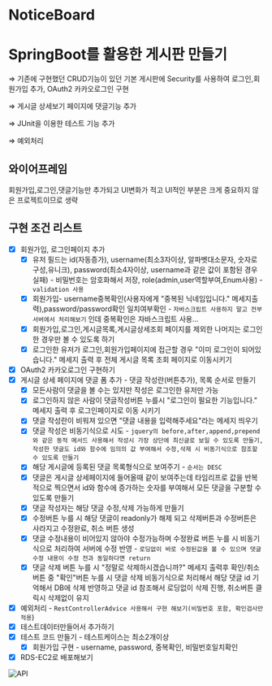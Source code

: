 # NoticeBoard

# SpringBoot를 활용한 게시판 만들기

⇒ 기존에 구현했던 CRUD기능이 있던 기본 게시판에 Security를 사용하여 로그인,회원가입 추가, OAuth2 카카오로그인 구현

⇒ 게시글 상세보기 페이지에 댓글기능 추가

⇒ JUnit을 이용한 테스트 기능 추가

⇒ 예외처리 

## 와이어프레임

회원가입,로그인,댓글기능만 추가되고 UI변화가 적고 UI적인 부분은 크게 중요하지 않은 프로젝트이므로 생략

## 구현 조건 리스트

- [x]  회원가입, 로그인페이지 추가
    - [x]  유저 필드는 id(자동증가), username(최소3자이상, 알파벳대소문자, 숫자로 구성,유니크), password(최소4자이상, username과 같은 값이 포함된 경우 실패) - 비밀번호는 암호화해서 저장, role(admin,user역할부여,Enum사용) - `validation 사용`
    - [x]  회원가입- username중복확인(사용자에게 "중복된 닉네임입니다." 메세지출력),password/password확인 일치여부확인 - `자바스크립트 사용하지 말고 전부 서버에서 처리해보기` 인데 중복확인은 자바스크립트 사용...
    - [x]  회원가입,로그인,게시글목록,게시글상세조회 페이지를 제외한 나머지는 로그인 한 경우만 볼 수 있도록 하기
    - [x]  로그인한 유저가 로그인,회원가입페이지에 접근할 경우 "이미 로그인이 되어있습니다." 메세지 출력 후 전체 게시글 목록 조회 페이지로 이동시키기
- [x]  OAuth2 카카오로그인 구현하기
- [x]  게시글 상세 페이지에 댓글 폼 추가 - 댓글 작성란(버튼추가), 목록 순서로 만들기
    - [x]  모든사람이 댓글을 볼 수는 있지만 작성은 로그인한 유저만 가능
    - [x]  로그인하지 않은 사람이 댓글작성버튼 누를시 "로그인이 필요한 기능입니다." 메세지 출력 후 로그인페이지로 이동 시키기
    - [x]  댓글 작성란이 비워져 있으면 "댓글 내용을 입력해주세요"라는 메세지 띄우기
    - [x]  댓글 작성은 비동기식으로 시도  - `jquery의 before,after,append,prepend 와 같은 동적 메서드 사용해서 작성시 가장 상단에 최신글로 보일 수 있도록 만들기, 작성한 댓글도 id와 함수에 임의의 값 부여해서 수정,삭제 시 비동기식으로 참조할 수 있도록 만들기`
    - [x]  해당 게시글에 등록된 댓글 목록형식으로 보여주기 - `순서는 DESC`
    - [x]  댓글은 게시글 상세페이지에 들어올때 같이 보여주는데 타임리프로 값을 반복적으로 찍으면서 id와 함수에 증가하는 숫자를 부여해서 모든 댓글을 구분할 수 있도록 만들기
    - [x]  댓글 작성자는 해당 댓글 수정,삭제 가능하게 만들기
    - [x]  수정버튼 누를 시 해당 댓글이 readonly가 해제 되고 삭제버튼과 수정버튼은 사라지고 수정완료, 취소 버튼 생성
    - [x]  댓글 수정내용이 비어있지 않아야 수정가능하며 수정완료 버튼 누를 시 비동기식으로 처리하여 서버에 수정 반영 - `로딩없이 바로 수정된값을 볼 수 있으며 댓글 수정 내용이 수정 전과 동일하다면 return`
    - [x]  댓글 삭제 버튼 누를 시 "정말로 삭제하시겠습니까?" 메세지 출력후 확인/취소 버튼 중 "확인"버튼 누를 시 댓글 삭제 비동기식으로 처리해서 해당 댓글 id 기억해서 DB에 삭제 반영하고 댓글 id 참조해서 로딩없이 삭제 진행, 취소버튼 클릭시 삭제없이 유지
- [x]  예외처리 - `RestControllerAdvice 사용해서 구현 해보기(비밀번호 포함, 확인검사만 적용`)
- [x]  테스트데이터만들어서 추가하기
- [x]  테스트 코드 만들기 - 테스트케이스는 최소2개이상
    - [x]  회원가입 구현 - username, password, 중복확인, 비밀번호일치확인
- [x]  RDS-EC2로 배포해보기

![API]("https://github.com/Sollertia/SpringProject/blob/main/images/noticeboard_API.png")
